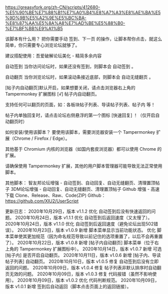 https://greasyfork.org/zh-CN/scripts/412680-%E5%90%BE%E7%88%B1%E7%A0%B4%E8%A7%A3%E8%AE%BA%E5%9D%9B%E5%A2%9E%E5%BC%BA-%E8%87%AA%E5%8A%A8%E7%AD%BE%E5%88%B0-%E7%BF%BB%E9%A1%B5

该脚本有什么用？
把你需要手动 签到、下一页 的操作，让脚本帮你点击，就这么简单，你只需要专心浏览论坛就够了。

建议搭配使用：吾爱破解论坛美化 - 精简多余内容

自动签到
当你访问论坛时，如果还没有签到，则脚本会 自动签到 。

自动翻页
当你浏览论坛时，如果滚动条接近底部，则脚本会 自动无缝翻页 。

[帖子内自动翻页]默认开启，如果想要关闭，请点击浏览器右上角的 Tampermonkey 扩展图标 [√] 帖子内自动翻页。

支持任何可以翻页的页面，如：各板块帖子列表、导读帖子列表、帖子内 等！

帖子内单独回复时，请点击论坛右侧悬浮的第一个图标 [快速回复] ！（仅开启自动翻页时）

如何安装/使用该脚本？
要使用该脚本，需要浏览器安装一个 Tampermonkey 扩展（Chrome / Firefox / Edge）。

其他基于 Chromium 内核的浏览器（如国内套皮浏览器）都可以使用 Chrome 的扩展。

请确保使用 Tampermonkey 扩展，其他的用户脚本管理器可能导致无法正常使用脚本。

其他脚本：
智友邦论坛增强 - 自动签到、自动回复、自动无缝翻页、清理置顶帖子
3DM论坛增强 - 自动回复、自动无缝翻页、清理置顶帖子
Github 增强 - 高速下载 Clone、Release、Raw、Code(ZIP)
Github：https://github.com/XIU2/UserScript

更新日志：
2020年10月29日，版本 v1.1.2
优化 自动签到后没有快速返回的问题。
2020年10月24日，版本 v1.1.1
优化 自动签到后返回速度（又太慢了）。
2020年10月24日，版本 v1.1.0
优化 自动签到后返回速度（避免论坛出现502错误）。
2020年10月23日，版本 v1.0.9
新增 脚本菜单显示当前功能状态。
优化 脚本菜单使其更加规范（因为命名规范导致以前记住的选项重置了，以后不会再重置了）。
2020年10月22日，版本 v1.0.8
新增 [帖子内自动翻页] 脚本菜单（位于右上角的 Tampermonkey 扩展图标中）。
2020年10月14日，版本 v1.0.7
新增 可选 [帖子内] 是否开启自动翻页。
2020年10月11日，版本 v1.0.6
新增 [帖子内、导读帖子列表] 自动翻页。
2020年10月10日，版本 v1.0.5
修复 自动签到后没有立即返回的问题。
2020年10月09日，版本 v1.0.4
修复 帖子列表非默认排序时自动翻页无效的问题。
2020年10月09日，版本 v1.0.3
修复 代码报错（虽然不影响使用）。
2020年10月09日，版本 v1.0.2
优化 代码判断规范。
2020年10月09日，版本 v1.0.1
新增 签到后自动返回（脚本点击页面上的返回链接）。
